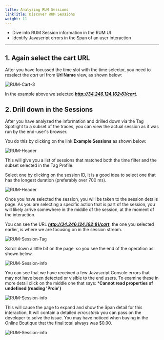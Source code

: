 ```yaml
---
title: Analyzing RUM Sessions
linkTitle: Discover RUM Sessions
weight: 11
---
```

* Dive into RUM Session information in the  RUM UI
* Identify Javascript errors in the Span of an user interaction

---

## 1. Again select the cart URL

After you have focussed the time slot with the time selector, you need to reselect the *cart* url from **Url Name** view, as shown below:

![RUM-Cart-3](../images/rum/RUM-Cart-All.png)

In the example above we selected ***http://34.246.124.162:81/cart***.

## 2. Drill down in the Sessions

After you have analyzed the  information and drilled down via the Tag Spotlight to a subset of the traces, you can view the actual session as it was run by the end-user's browser.

You do this by clicking on the link **Example Sessions** as shown below:

![RUM-Header](../images/rum/RUM-ExampleSessions.png)

This will give you a list of sessions that matched both the time filter and the subset selected in the Tag Profile.

Select one  by clicking on the session ID, It is a good idea to select one that has the longest duration (preferably over 700 ms).

![RUM-Header](../images/rum/RUM-Session-Selected.png)

Once you have selected the session, you will be taken to the session details page. As you are selecting a specific action that is part of the session, you will likely arrive somewhere in the middle of the session, at the moment of the interaction.

You can see the URL ***http://34.246.124.162:81/cart***, the one you selected earlier, is where we are focusing on in the session stream.

![RUM-Session-Tag](../images/rum/Session-Tag.png)

Scroll down a little bit on the page, so you see the end of the operation as shown below.

![RUM-Session-info](../images/rum/Session-Tag-2.png)

You can see that we have received a few Javascript Console errors that may not have been detected or visible to the end users. To examine these in more detail click on the middle one  that says: ***Cannot read properties of undefined (reading 'Prcie')**

![RUM-Session-info](../images/rum/Session-Tag-3.png)

This will cause the page to expand and show the Span detail for this interaction, It will contain a detailed *error.stack* you can pass on the developer to solve the issue. You may have noticed when buying in the Online Boutique that the final total always was $0.00.

![RUM-Session-info](../images/rum/Session-Tag-4.png)
